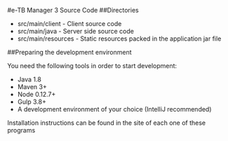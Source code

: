 #e-TB Manager 3 Source Code
##Directories

* src/main/client - Client source code
* src/main/java  - Server side source code
* src/main/resources - Static resources packed in the application jar file

##Preparing the development environment

You need the following tools in order to start development:

* Java 1.8
* Maven 3+
* Node 0.12.7+
* Gulp 3.8+
* A development environment of your choice (IntelliJ recommended)

Installation instructions can be found in the site of each one of these programs
